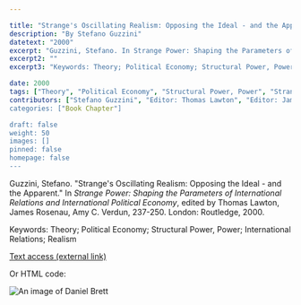 ```yaml
---

title: "Strange's Oscillating Realism: Opposing the Ideal - and the Apparent"
description: "By Stefano Guzzini"
datetext: "2000"
excerpt: "Guzzini, Stefano. In Strange Power: Shaping the Parameters of International Relations and International Political Economy, edited by Thomas Lawton, James Rosenau, Amy C. Verdun, 237-250. London: Routledge, 2000."
excerpt2: ""
excerpt3: "Keywords: Theory; Political Economy; Structural Power, Power; International Relations; Realism"

date: 2000
tags: ["Theory", "Political Economy", "Structural Power, Power", "Strange-Influenced Works", "2000's"]
contributors: ["Stefano Guzzini", "Editor: Thomas Lawton", "Editor: James Rosenau", "Editor: Amy C. Verdun""]
categories: ["Book Chapter"]

draft: false
weight: 50
images: []
pinned: false
homepage: false
---
```


Guzzini, Stefano. "Strange's Oscillating Realism: Opposing the Ideal - and the Apparent." In *Strange Power: Shaping the Parameters of International Relations and International Political Economy*, edited by Thomas Lawton, James Rosenau, Amy C. Verdun, 237-250. London: Routledge, 2000.

Keywords: Theory; Political Economy; Structural Power, Power; International Relations; Realism

[Text access (external link)](https://www.worldcat.org/title/1022846081)

Or HTML code:

<img src="https://raw.githubusercontent.com/DanielBrett/Intro-To-Git-Hub-March-1/main/Daniel_Headshot_Library_Reduced.jpg" alt="An image of Daniel Brett">
